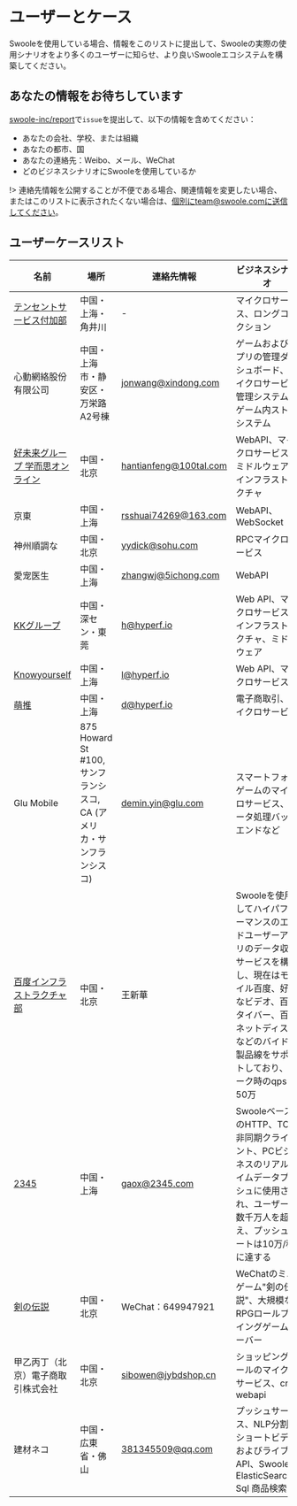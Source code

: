 # ユーザーとケース

Swooleを使用している場合、情報をこのリストに提出して、Swooleの実際の使用シナリオをより多くのユーザーに知らせ、より良いSwooleエコシステムを構築してください。

## あなたの情報をお待ちしています

[swoole-inc/report](https://github.com/swoole-inc/report/issues)で`issue`を提出して、以下の情報を含めてください：

* あなたの会社、学校、または組織
* あなたの都市、国
* あなたの連絡先：Weibo、メール、WeChat
* どのビジネスシナリオにSwooleを使用しているか

!> 連絡先情報を公開することが不便である場合、関連情報を変更したい場合、またはこのリストに表示されたくない場合は、個別にteam@swoole.comに送信してください。

## ユーザーケースリスト

名前 | 場所 |  連絡先情報 | ビジネスシナリオ  
-|-|-|-
[テンセントサービス付加部](https://www.tencent.com) | 中国・上海・角井川 | - | マイクロサービス、ロングコネクション  
心動網絡股份有限公司 | 中国・上海市・静安区・万栄路A2号棟 | jonwang@xindong.com | ゲームおよびアプリの管理ダッシュボード、マイクロサービス管理システム、ゲーム内ストアシステム  
[好未来グループ 学而思オンライン](https://www.xueersi.com) | 中国・北京 | hantianfeng@100tal.com | WebAPI、マイクロサービス、ミドルウェア、インフラストラクチャ  
京東 | 中国・上海 | rsshuai74269@163.com | WebAPI、WebSocket  
神州順調な | 中国・北京 | yydick@sohu.com | RPCマイクロサービス  
愛宠医生 | 中国・上海 | zhangwj@5ichong.com | WebAPI  
[KKグループ](https://www.kkguan.com) | 中国・深セン・東莞 | h@hyperf.io | Web API、マイクロサービス、インフラストラクチャ、ミドルウェア  
[Knowyourself](https://www.knowyourself.cc) | 中国・上海 | l@hyperf.io | Web API、マイクロサービス  
[萌推](http://www.mengtuiapp.com) | 中国・上海 | d@hyperf.io | 電子商取引、マイクロサービス  
Glu Mobile | 875 Howard St #100, サンフランシスコ, CA (アメリカ・サンフランシスコ) | demin.yin@glu.com | スマートフォンゲームのマイクロサービス、データ処理バックエンドなど  
[百度インフラストラクチャ部](https://xray.baidu.com) | 中国・北京 | 王新華 | Swooleを使用してハイパフォーマンスのエンドユーザーアプリのデータ収集サービスを構築し、現在はモバイル百度、好きなビデオ、百度タイバー、百度ネットディスクなどのバイド各製品線をサポートしており、ピーク時のqps：50万  
[2345](http://2345.net) | 中国・上海 | gaox@2345.com | SwooleベースのHTTP、TCP非同期クライアント、PCビジネスのリアルタイムデータプッシュに使用され、ユーザーは数千万人を超え、プッシュレートは10万/秒に達する  
[剣の伝説](https://github.com/caohao-php/ycsocket) | 中国・北京 | WeChat：649947921 | WeChatのミニゲーム"剣の伝説"、大規模なRPGロールプレイングゲームサーバー  
甲乙丙丁（北京）電子商取引株式会社 | 中国・北京 | sibowen@jybdshop.cn | ショッピングモールのマイクロサービス、crm webapi  
建材ネコ | 中国・広東省・佛山 | 381345509@qq.com | プッシュサービス、NLP分割、ショートビデオおよびライブAPI、Swoole-ElasticSearch-Sql 商品検索
